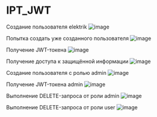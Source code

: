 # IPT_JWT

Создание пользователя elektrik
![image](https://github.com/user-attachments/assets/5957e677-b1e4-49c9-a5d9-73e106faa11c)

Попытка создать уже созданного пользователя
![image](https://github.com/user-attachments/assets/bec5c974-1cc1-483e-8607-737e2df816a2)

Получение JWT-токена
![image](https://github.com/user-attachments/assets/130d01e0-de26-46b2-ac97-b4d41bd4b977)

Получение доступа к защищённой информации
![image](https://github.com/user-attachments/assets/4b6e73ea-fd1a-47a5-b780-f1d594e61ccf)

Создание пользователя с ролью admin
![image](https://github.com/user-attachments/assets/e6453afe-e8b6-4f6b-9329-cd408b86e6e0)

Получение JWT-токена admin
![image](https://github.com/user-attachments/assets/3ca7332b-f5bd-4d26-a245-24a1b6e003f0)

Выполнение DELETE-запроса от роли admin
![image](https://github.com/user-attachments/assets/ab4d187f-cff7-4a39-8b92-eafc31a3ef81)

Выполнение DELETE-запроса от роли user
![image](https://github.com/user-attachments/assets/66e4dc1e-1f7c-4a21-b2da-6d3dda282fb6)
